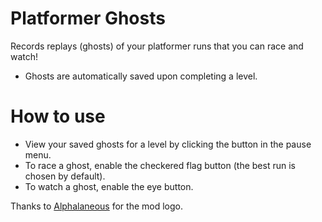# Platformer Ghosts

Records replays (ghosts) of your platformer runs that you can race and watch!
* Ghosts are automatically saved upon completing a level.

# How to use
* View your saved ghosts for a level by clicking the button in the pause menu.
* To race a ghost, enable the checkered flag button (the best run is chosen by default).
* To watch a ghost, enable the eye button.

Thanks to [Alphalaneous](user:1139016) for the mod logo.